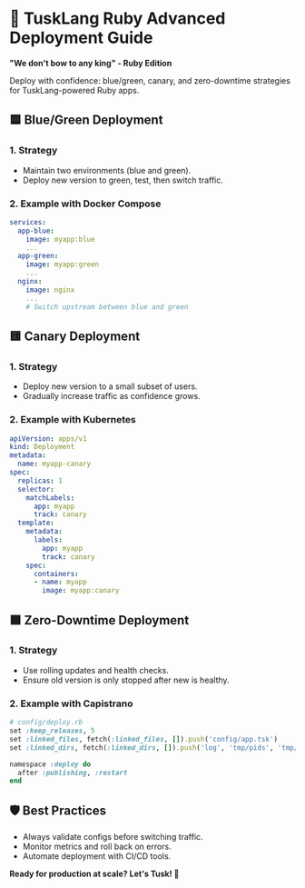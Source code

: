 # 🚀 TuskLang Ruby Advanced Deployment Guide

**"We don't bow to any king" - Ruby Edition**

Deploy with confidence: blue/green, canary, and zero-downtime strategies for TuskLang-powered Ruby apps.

## 🟦 Blue/Green Deployment

### 1. Strategy
- Maintain two environments (blue and green).
- Deploy new version to green, test, then switch traffic.

### 2. Example with Docker Compose
```yaml
services:
  app-blue:
    image: myapp:blue
    ...
  app-green:
    image: myapp:green
    ...
  nginx:
    image: nginx
    ...
    # Switch upstream between blue and green
```

## 🟨 Canary Deployment

### 1. Strategy
- Deploy new version to a small subset of users.
- Gradually increase traffic as confidence grows.

### 2. Example with Kubernetes
```yaml
apiVersion: apps/v1
kind: Deployment
metadata:
  name: myapp-canary
spec:
  replicas: 1
  selector:
    matchLabels:
      app: myapp
      track: canary
  template:
    metadata:
      labels:
        app: myapp
        track: canary
    spec:
      containers:
      - name: myapp
        image: myapp:canary
```

## 🟩 Zero-Downtime Deployment

### 1. Strategy
- Use rolling updates and health checks.
- Ensure old version is only stopped after new is healthy.

### 2. Example with Capistrano
```ruby
# config/deploy.rb
set :keep_releases, 5
set :linked_files, fetch(:linked_files, []).push('config/app.tsk')
set :linked_dirs, fetch(:linked_dirs, []).push('log', 'tmp/pids', 'tmp/cache', 'tmp/sockets')

namespace :deploy do
  after :publishing, :restart
end
```

## 🛡️ Best Practices
- Always validate configs before switching traffic.
- Monitor metrics and roll back on errors.
- Automate deployment with CI/CD tools.

**Ready for production at scale? Let's Tusk! 🚀** 